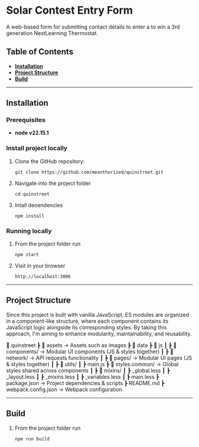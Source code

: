 # Solar Contest Entry Form
A web-based form for submitting contact details to enter a to win a 3rd generation NestLearning Thermostat.

## Table of Contents
- **[Installation](#installation)**
- **[Project Structure](#project-structure)**
- **[Build](#build)**

---
## Installation
### Prerequisites
- **node v22.15.1**

### Install project locally
1. Clone the GitHub repository:
   ```
   git clone https://github.com/meanthorized/quinstreet.git
   ```

2. Navigate into the project folder
    ```
    cd quinstreet
    ```

3. Intall deoendencies
    ```
    npm install
    ```

### Running locally
1. From the project folder run
    ```
    npm start
    ```
2. Visit in your browser
    ```
    http://localhost:3006
    ```

---
## Project Structure
Since this project is built with vanilla JavaScript, ES modules are organized in a component-like structure, where each component contains its JavaScript logic alongside its corresponding styles. By taking this approach, I'm aiming to enhance modularity, maintainability, and reusability.

📂 quinstreet
 ┣ 📂 assets → Assets such as images
 ┣ 📂 data
 ┣ 📂 js
 ┃ ┣ 📂 components/ → Modular UI components (JS & styles together)
 ┃ ┣ 📂 network/ → API requests functionality
 ┃ ┣ 📂 pages/ → Modular UI pages (JS & styles together)
 ┃ ┣ 📂 utils/
 ┃ ┣ main.js
 ┣ 📂 styles.common/ → Global styles shared across components
 ┃ ┣ 📂 mixins/
 ┃ ┣ _global.less
 ┃ ┣ _layout.less
 ┃ ┣ _mixins.less
 ┃ ┣ _variables.less
 ┃ ┣ main.less
 ┣ package.json → Project dependencies & scripts
 ┣ README.md
 ┣ webpack.config.json → Webpack configuration

---
## Build
1. From the project folder run
    ```
    npm run build
    ```
